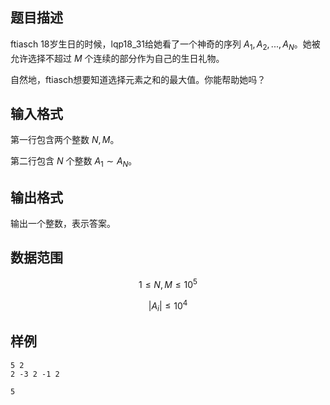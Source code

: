 ## 题目描述

ftiasch 18岁生日的时候，lqp18_31给她看了一个神奇的序列 $A_1, A_2, ..., A_N$。她被允许选择不超过 $M$ 个连续的部分作为自己的生日礼物。

自然地，ftiasch想要知道选择元素之和的最大值。你能帮助她吗？

## 输入格式

第一行包含两个整数 $N,M$。

第二行包含 $N$ 个整数 $A_1∼A_N$。

## 输出格式

输出一个整数，表示答案。

## 数据范围

$$1 \leq N,M \leq 10^5$$

$$|A_i| \leq 10^4$$

## 样例

```input1
5 2
2 -3 2 -1 2
```

```output1
5
```

